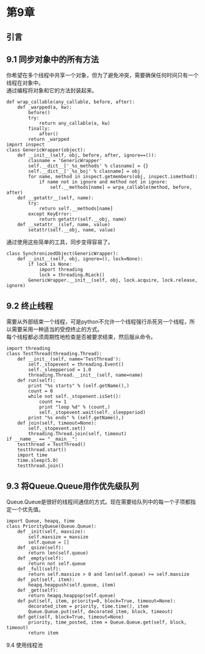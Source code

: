 第9章
========

引言
-----------

9.1 同步对象中的所有方法
--------------------------
你希望在多个线程中共享一个对象，但为了避免冲突，需要确保任何时间只有一个线程在对象中。  
通过编程将对象和它的方法封装起来。  

    def wrap_callable(any_callable, before, after):
        def _warpped(a, kw):
            before()
            try:
                return any_callable(a, kw)
            finally:
                after()
            return _warpped
    import inspect
    class GenericWrapper(object):
        def __init__(self, obj, before, after, ignore==()):
            clasname = 'GenericWrapper'
            self.__dict__['_%s_methods' % clasname] = {}
            self.__dict__['_%s_boj' % clasname] = obj
            for name, method in inspect.getmembers(obj, inspect.ismethod):
                if name not in ignore and method not in ignore:
                    self.__methods[name] = wrpa_callable(method, before, after)
        def __getattr__(self, name):
            try:
                return self.__methods[name]
            except KeyError:
                return getattr(self.__obj, name)
        def __setattr__(slef, name, value)
            setattr(self.__obj, name, value)

通过使用这些简单的工具，同步变得容易了。

    class SynchronizedObject(GenericWrapper):
        def __init__(self, obj, ignore=(), lock=None):
            if lock is None:
                import threading
                lock = threading.RLock()
            GenericWrapper.__init__(self, obj, lock.acquire, lock.release, ignore)


9.2 终止线程
--------------
需要从外部结束一个线程，可是python不允许一个线程强行杀死另一个线程，所以需要采用一种适当的受控终止的方式。  
每个线程都必须周期性地检查是否被要求结束，然后服从命令。  

    import threading
    class TestThread(threading.Thread):
        def __init__(self, name='TestThread'):
            self._stopevent = threading.Event()
            self._sleepperiod = 1.0
            threading.Thread.__init__(self, name=name)
        def run(self):
            print "%s starts" % (self.getName(),)
            count = 0
            while not self._stopenent.isSet():
                count += 1
                print "loop %d" % (count,)
                self._stopevent.wait(self._sleepperiod)
            print "%s ends" % (self.getName(),)
        def join(self, timeout=None):
            self._stopevent.set()
            threading.Thread.join(self, timeout)
    if __name__ == "__main__":
        testthread = TestThread()
        testthread.start()
        import time
        time.sleep(5.0)
        testthread.join()

9.3 将Queue.Queue用作优先级队列
-----------------------------------
Queue.Queue是很好的线程间通信的方式。现在需要给队列中的每一个子项都指定一个优先值。  

    import Queue, heapq, time
    class PriorityQueue(Queue.Queue):
        def _init(self, maxsize):
            self.maxsize = maxsize
            self.queue = []
        def _qsize(self):
            return len(self.queue)
        def _empty(self):
            return not self.queue
        def _full(self):
            return self.maxsize > 0 and len(self.queue) >= self.maxsize
        def _put(self, item):
            heapq.heappush(self.queue, item)
        def _get(self):
            return heapq.heappop(self.queue)
        def put(self, item, priority=0, block=True, timeout=None):
            decorated_item = priority, time.time(), item
            Queue.Queue.put(self, decorated_item, block, timeout)
        def get(self, block=True, timeout=None)
            priority, time_posted, item = Queue.Queue.get(self, block, timeout)
            return item

9.4 使用线程池
